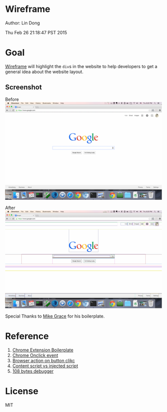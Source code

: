 # Wireframe

Author: Lin Dong

Thu Feb 26 21:18:47 PST 2015


# Goal
[Wireframe]() will highlight the `div`s in the website to help developers to get a general idea about the website layout.


## Screenshot
Before
![](./screenshot/before.png)

After
![](./screenshot/after.png)

Special Thanks to [Mike Grace](http://stackoverflow.com/users/117068/mike-grace) for his boilerplate.


# Reference
1. [Chrome Extension Boilerplate](http://extensionizr.com/)
2. [Chrome Onclick event](http://stackoverflow.com/questions/11494232/chrome-extension-chrome-browseraction-onclicked-doesnt-work)
3. [Browser action on button clikc](http://stackoverflow.com/questions/11996053/detect-a-button-click-in-the-browser-action-form-of-a-google-chrome-extension)
4. [Content script vs injected script](http://stackoverflow.com/questions/9915311/chrome-extension-code-vs-content-scripts-vs-injected-scripts)
5. [108 bytes debugger](http://www.snip2code.com/Snippet/232552/108-byte-debugger)


# License
MIT
